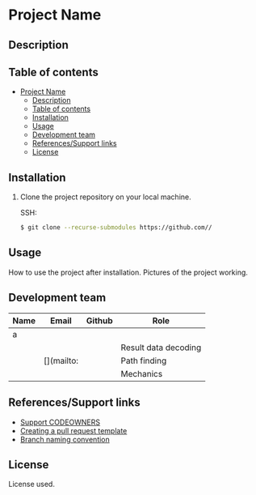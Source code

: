 # Project Name



## Description



## Table of contents

- [Project Name](#project-name)
  - [Description](#description)
  - [Table of contents](#table-of-contents)
  - [Installation](#installation)
  - [Usage](#usage)
  - [Development team](#development-team)
  - [References/Support links](#references-support-links)
  - [License](#license) 

## Installation

1. Clone the project repository on your local machine.

   SSH:

   ```bash
   $ git clone --recurse-submodules https://github.com//
   ```


## Usage

How to use the project after installation.
Pictures of the project working.


## Development team

| Name                    | Email                                                               | Github                                                       | Role      |
| ----------------------- | ------------------------------------------------------------------- | ------------------------------------------------------------ | --------- |
| a | [](mailto:auro.tj@gmail.com) | [](https://github.com/) |  |
|  | [](mailto:) | [](https://github.com/) | Result data decoding |
|  | [](mailto: | [](https://github.com/) | Path finding |
|  | [](mailto:) | [](https://github.com/) | Mechanics |


## References/Support links

- [Support CODEOWNERS](https://docs.github.com/es/github/creating-cloning-and-archiving-repositories/about-code-owners)
- [Creating a pull request template](https://docs.github.com/es/github-ae@latest/github/building-a-strong-community/creating-a-pull-request-template-for-your-repository)
- [Branch naming convention](https://deepsource.io/blog/git-branch-naming-conventions/)

## License
License used.
